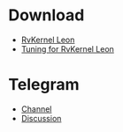 # Download
- [RvKernel Leon](https://bit.ly/rvkernel-leon)
- [Tuning for RvKernel Leon](https://github.com/Rve27/Kernel-Tuning/releases/tag/Leon-V1)
# Telegram
- [Channel](t.me/rvkernel)
- [Discussion](t.me/rvkerneldisc)
